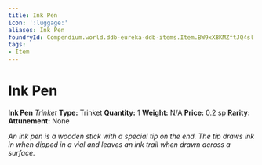 ```yaml
---
title: Ink Pen
icon: ':luggage:'
aliases: Ink Pen
foundryId: Compendium.world.ddb-eureka-ddb-items.Item.BW9xXBKMZftJQ4sl
tags:
- Item
---
```


# Ink Pen

**Ink Pen**
_Trinket_
**Type:** Trinket
**Quantity:** 1
**Weight:** N/A
**Price:** 0.2 sp
**Rarity:** 
**Attunement:** None

*An ink pen is a wooden stick with a special tip on the end. The tip draws ink in when dipped in a vial and leaves an ink trail when drawn across a surface.*